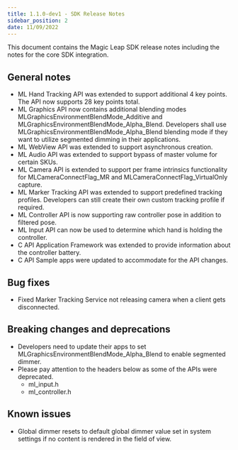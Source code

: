 ```yaml
---
title: 1.1.0-dev1 - SDK Release Notes
sidebar_position: 2
date: 11/09/2022
---
```


This document contains the Magic Leap SDK release notes including the notes for the core SDK integration.

## General notes

* ML Hand Tracking API was extended to support additional 4 key points. The API now supports 28 key points total.
* ML Graphics API now contains additional blending modes MLGraphicsEnvironmentBlendMode_Additive and MLGraphicsEnvironmentBlendMode_Alpha_Blend. Developers shall use MLGraphicsEnvironmentBlendMode_Alpha_Blend blending mode if they want to utilize segmented dimming in their applications.
* ML WebView API was extended to support asynchronous creation.
* ML Audio API was extended to support bypass of master volume for certain SKUs.
* ML Camera API is extended to support per frame intrinsics functionality for MLCameraConnectFlag_MR and MLCameraConnectFlag_VirtualOnly capture.
* ML Marker Tracking API was extended to support predefined tracking profiles. Developers can still create their own custom tracking profile if required.
* ML Controller API is now supporting raw controller pose in addition to filtered pose.
* ML Input API can now be used to determine which hand is holding the controller. 
* C API Application Framework was extended to provide information about the controller battery.
* C API Sample apps were updated to accommodate for the API changes.

## Bug fixes

* Fixed Marker Tracking Service not releasing camera when a client gets disconnected.

## Breaking changes and deprecations

* Developers need to update their apps to set MLGraphicsEnvironmentBlendMode_Alpha_Blend to enable segmented dimmer.
* Please pay attention to the headers below as some of the APIs were deprecated.
  * ml_input.h
  * ml_controller.h

## Known issues

* Global dimmer resets to default global dimmer value set in system settings if no content is rendered in the field of view.
